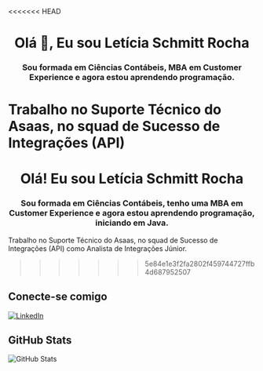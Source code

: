 <<<<<<< HEAD
<h1 align="center">Olá 👋, Eu sou Letícia Schmitt Rocha</h1>

<h3 align="center">Sou formada em Ciências Contábeis, MBA em Customer Experience e agora estou aprendendo programação.</h3>

Trabalho no Suporte Técnico do Asaas, no squad de Sucesso de Integrações (API)
=======
<h1 align="center">Olá! Eu sou Letícia Schmitt Rocha</h1>

<h3 align="center">Sou formada em Ciências Contábeis, tenho uma MBA em Customer Experience e agora estou aprendendo programação, iniciando em Java.</h3>

Trabalho no Suporte Técnico do Asaas, no squad de Sucesso de Integrações (API) como Analista de Integrações Júnior.
>>>>>>> 5e84e1e3f2fa2802f459744727ffb4d687952507

## Conecte-se comigo
[![LinkedIn](https://img.shields.io/badge/LinkedIn-f8f8f2?style=for-the-badge&logo=linkedin&logoColor=0E76A8)](https://www.linkedin.com/in/leticia-srocha/)


## GitHub Stats

![GitHub Stats](https://github-readme-stats.vercel.app/api?username=leticiaschmitt&show_icons=true&hide=contribs,prs&cache_seconds=86400&theme=aura)
